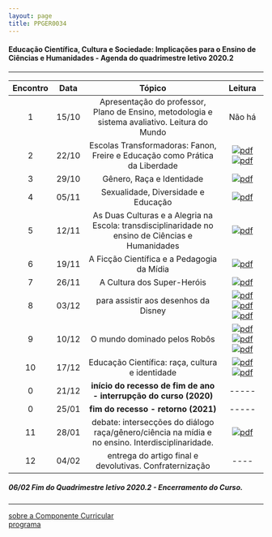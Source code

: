 ```yaml
---
layout: page
title: PPGER0034
---
```

#### Educação Científica, Cultura e Sociedade: Implicações para o Ensino de Ciências e Humanidades - Agenda do quadrimestre letivo 2020.2
---

| Encontro | Data  | Tópico | Leitura |
| :---: | --- | :---: | :---: |
| 1| 15/10	| Apresentação do professor, Plano de Ensino, metodologia e sistema avaliativo. Leitura do Mundo | Não há |
| 2| 22/10	| Escolas Transformadoras: Fanon, Freire e  Educação como Prática da Liberdade | [![pdf](/pages/icons16/pdf-icon.png)](/PPGER0034/textos/09.pdf "A recepção de Fanon no Brasil e a identidade negra")    [![pdf](/pages/icons16/pdf-icon.png)](/textos/4309-Texto-do-artigo-9916-1-10-20131014.pdf "O PÓS-COLONIALISMO E A PEDAGOGIA DE PAULO FREIRE") |
| 3| 29/10	|	Gênero, Raça e Identidade  | [![pdf](/pages/icons16/pdf-icon.png)](/textos/Gênero-Joan-Scott.pdf "Gênero, uma categoria útil de análise histórica") |
| 4| 05/11	|	Sexualidade, Diversidade e Educação | [![pdf](/pages/icons16/pdf-icon.png)](/textos/29529-96021-1-SM.pdf "Gênero, Mídia e Educação: Diálogos na Infância e na Pré-Adolescência") |
| 5| 12/11	| As Duas Culturas e a Alegria na Escola: transdisciplinaridade no ensino de Ciências e Humanidades | [![pdf](/pages/icons16/pdf-icon.png)](/textos/PINHEIROEnancib2011b.pdf "As duas Culturas e os Reflexos no Mundo Atual, nas Ciências e na Ciência da Informação") |
| 6| 19/11	|	A Ficção Científica e a Pedagogia da Mídia | [![pdf](/pages/icons16/pdf-icon.png)](/textos/1516-7313-ciedu-21-03-0783.pdf "A ficção científica como elemento de problematização na educação em ciências")  |
| 7| 26/11	|	A Cultura dos Super-Heróis | [![pdf](/pages/icons16/pdf-icon.png)](/textos/237669-Texto-artigo-88393-1-10-20171226.pdf "Super-homens da América: por que precisamos falar sobre os quadrinhos de super-heróis?") |
| 8| 03/12	|	para assistir aos desenhos da Disney  | [![pdf](/pages/icons16/pdf-icon.png)](/textos/O_vilão_desvianteScar_em_O_Rei_Leão.pdf "O vilão desviante: uma leitura sociocultural pela perspectiva de gênero de Scar em O Rei Leão") [![pdf](/pages/icons16/pdf-icon.png)](/textos/O_VILÃO_SUSPEITO_MASCULINIDADE_VILÕES_DISNEY.pdf "O vilão suspeito: o que há de errado com a masculinidade dos vilões da Disney?") [![pdf](/pages/icons16/pdf-icon.png)](/textos/abjeção_e_heteronormatividade_em_A_Pequena_Sereia.pdf "Para assistir aos vilões Disney: abjeção e heteronormatividade em A Pequena Sereia")|
| 9| 10/12	|	O mundo dominado pelos Robôs | [![pdf](/pages/icons16/pdf-icon.png)](/textos/texto_aula_09_robôs.pdf "Robôs e androides: a abordagem de questões sociopolíticas de ciência e tecnologia em sala de aula") [![pdf](/pages/icons16/pdf-icon.png)](/PPGER0034/textos/QUEM_CONTA_UM_CONTO_AUMENTA_UM_PONTO_TAMBEM_EM_FISICA.pdf "QUEM CONTA UM CONTO AUMENTA UM PONTO TAMBÉM EM FÍSICA: CONTOS DE FICÇÃO CIENTÍFICA NA SALA DE AULA")  [![pdf](/pages/icons16/pdf-icon.png)](PPGER0034/textos/SONHOS_DE_ROBÔ.pdf "Sonhos de Robô")|
| 10|17/12	|	 Educação Científica: raça, cultura e identidade| [![pdf](/pages/icons16/pdf-icon.png)](/textos/13139-Publicação-40697-2-10-20190802.pdf "Educação em Ciências na Escola Democrática e as Relações Étnico-Raciais")  [![pdf](/pages/icons16/pdf-icon.png)](/textos/2043-482483295-1-PB.pdf "Produções científicas do antigo Egito: um diálogo sobre Química, cerveja, negritude e outras coisas mais")|
| 0 |21/12	| **início do recesso de fim de ano - interrupção do curso (2020)** | ----- |
| 0 |25/01 | **fim do recesso - retorno  (2021)** | ----- |
| 11|28/01	|	 debate: intersecções do diálogo raça/gênero/ciência na mídia e no ensino. Interdisciplinaridade. | [![pdf](/pages/icons16/pdf-icon.png)](/aulas/PPGER0034/textos/PINHEIROEnancib2011b.pdf "atualizar") |
| 12|04/02	|	 entrega do artigo  final e devolutivas. Confraternização  | ---- |

#####  06/02		Fim do Quadrimestre letivo 2020.2 - Encerramento do Curso.

---
[sobre a Componente Curricular](index.html)  
[programa](programa.html)
